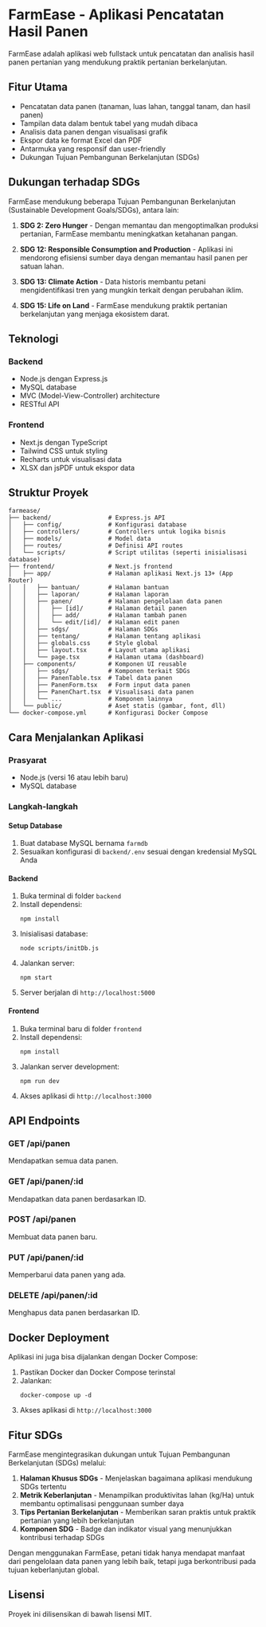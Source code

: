 # FarmEase - Aplikasi Pencatatan Hasil Panen

FarmEase adalah aplikasi web fullstack untuk pencatatan dan analisis hasil panen pertanian yang mendukung praktik pertanian berkelanjutan.

## Fitur Utama

- Pencatatan data panen (tanaman, luas lahan, tanggal tanam, dan hasil panen)
- Tampilan data dalam bentuk tabel yang mudah dibaca
- Analisis data panen dengan visualisasi grafik
- Ekspor data ke format Excel dan PDF
- Antarmuka yang responsif dan user-friendly
- Dukungan Tujuan Pembangunan Berkelanjutan (SDGs)

## Dukungan terhadap SDGs

FarmEase mendukung beberapa Tujuan Pembangunan Berkelanjutan (Sustainable Development Goals/SDGs), antara lain:

1. **SDG 2: Zero Hunger** - Dengan memantau dan mengoptimalkan produksi pertanian, FarmEase membantu meningkatkan ketahanan pangan.
   
2. **SDG 12: Responsible Consumption and Production** - Aplikasi ini mendorong efisiensi sumber daya dengan memantau hasil panen per satuan lahan.
   
3. **SDG 13: Climate Action** - Data historis membantu petani mengidentifikasi tren yang mungkin terkait dengan perubahan iklim.
   
4. **SDG 15: Life on Land** - FarmEase mendukung praktik pertanian berkelanjutan yang menjaga ekosistem darat.

## Teknologi

### Backend
- Node.js dengan Express.js
- MySQL database
- MVC (Model-View-Controller) architecture
- RESTful API

### Frontend
- Next.js dengan TypeScript
- Tailwind CSS untuk styling
- Recharts untuk visualisasi data
- XLSX dan jsPDF untuk ekspor data

## Struktur Proyek

```
farmease/
├── backend/                # Express.js API
│   ├── config/             # Konfigurasi database
│   ├── controllers/        # Controllers untuk logika bisnis
│   ├── models/             # Model data
│   ├── routes/             # Definisi API routes
│   └── scripts/            # Script utilitas (seperti inisialisasi database)
├── frontend/               # Next.js frontend
│   ├── app/                # Halaman aplikasi Next.js 13+ (App Router)
│   │   ├── bantuan/        # Halaman bantuan
│   │   ├── laporan/        # Halaman laporan
│   │   ├── panen/          # Halaman pengelolaan data panen
│   │   │   ├── [id]/       # Halaman detail panen
│   │   │   ├── add/        # Halaman tambah panen
│   │   │   └── edit/[id]/  # Halaman edit panen
│   │   ├── sdgs/           # Halaman SDGs
│   │   ├── tentang/        # Halaman tentang aplikasi
│   │   ├── globals.css     # Style global
│   │   ├── layout.tsx      # Layout utama aplikasi
│   │   └── page.tsx        # Halaman utama (dashboard)
│   ├── components/         # Komponen UI reusable
│   │   ├── sdgs/           # Komponen terkait SDGs
│   │   ├── PanenTable.tsx  # Tabel data panen
│   │   ├── PanenForm.tsx   # Form input data panen
│   │   ├── PanenChart.tsx  # Visualisasi data panen
│   │   └── ...             # Komponen lainnya
│   └── public/             # Aset statis (gambar, font, dll)
└── docker-compose.yml      # Konfigurasi Docker Compose
```

## Cara Menjalankan Aplikasi

### Prasyarat
- Node.js (versi 16 atau lebih baru)
- MySQL database

### Langkah-langkah

#### Setup Database
1. Buat database MySQL bernama `farmdb`
2. Sesuaikan konfigurasi di `backend/.env` sesuai dengan kredensial MySQL Anda

#### Backend
1. Buka terminal di folder `backend`
2. Install dependensi:
   ```
   npm install
   ```
3. Inisialisasi database:
   ```
   node scripts/initDb.js
   ```
4. Jalankan server:
   ```
   npm start
   ```
5. Server berjalan di `http://localhost:5000`

#### Frontend
1. Buka terminal baru di folder `frontend`
2. Install dependensi:
   ```
   npm install
   ```
3. Jalankan server development:
   ```
   npm run dev
   ```
4. Akses aplikasi di `http://localhost:3000`

## API Endpoints

### GET /api/panen
Mendapatkan semua data panen.

### GET /api/panen/:id
Mendapatkan data panen berdasarkan ID.

### POST /api/panen
Membuat data panen baru.

### PUT /api/panen/:id
Memperbarui data panen yang ada.

### DELETE /api/panen/:id
Menghapus data panen berdasarkan ID.

## Docker Deployment

Aplikasi ini juga bisa dijalankan dengan Docker Compose:

1. Pastikan Docker dan Docker Compose terinstal
2. Jalankan:
   ```
   docker-compose up -d
   ```
3. Akses aplikasi di `http://localhost:3000`

## Fitur SDGs

FarmEase mengintegrasikan dukungan untuk Tujuan Pembangunan Berkelanjutan (SDGs) melalui:

1. **Halaman Khusus SDGs** - Menjelaskan bagaimana aplikasi mendukung SDGs tertentu
2. **Metrik Keberlanjutan** - Menampilkan produktivitas lahan (kg/Ha) untuk membantu optimalisasi penggunaan sumber daya
3. **Tips Pertanian Berkelanjutan** - Memberikan saran praktis untuk praktik pertanian yang lebih berkelanjutan
4. **Komponen SDG** - Badge dan indikator visual yang menunjukkan kontribusi terhadap SDGs

Dengan menggunakan FarmEase, petani tidak hanya mendapat manfaat dari pengelolaan data panen yang lebih baik, tetapi juga berkontribusi pada tujuan keberlanjutan global.

## Lisensi

Proyek ini dilisensikan di bawah lisensi MIT.